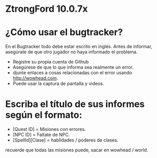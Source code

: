 # ZtrongFord 10.0.7x
# ¿Cómo usar el bugtracker?
En el Bugtracker todo debe estar escrito en inglés. Antes de informar, asegúrate de que otro jugador no haya informado el problema.

* Registre su propia cuenta de Github
* Asegúrese de que lo que informa sea realmente un error.
* djunte enlaces a cosas relacionadas con el error usando http://wowhead.com.
* Puede usar la captura de pantalla y videos.

# Escriba el título de sus informes según el formato:

* [Quest ID] = Misiones con errores.
* [NPC ID] = Faltate de NPC.
* [SpellId][Clase] = hablidades / poderes de clases.

recuerde que todas las misiones puede, sacar en wowhead / world.
